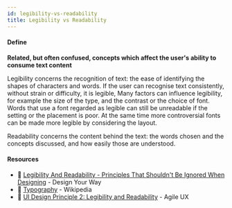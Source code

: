 ```yaml
---
id: legibility-vs-readability
title: Legibility vs Readability
---
```


<!-- [![docs-source](https://img.shields.io/badge/SRC-UX%20Companion-blue)](https://play.google.com/store/apps/details?id=com.cyberduck.uxcompanion) -->

#### Define

**Related, but often confused, concepts which affect the user's ability to consume text content**

Legibility concerns the recognition of text: the ease of identifying the shapes of characters and words. If the user can recognise text consistently, without strain or difficulty, it is legible, Many factors can influence legibility, for example the size of the type, and the contrast or the choice of font. Words that use a font regarded as legible can still be unreadable if the setting or the placement is poor. At the same time more controversial fonts can be made more legible by considering the layout.

Readability concerns the content behind the text: the words chosen and the concepts discussed, and how easily those are understood.

#### Resources

* 📃 [Legibility And Readability - Principles That Shouldn't Be Ignored When Designing](http://www.designyourway.net/drb/legibility-and-readability-principles-that-shouldnt-be-ignored-when-designing) - Design Your Way
* 📃 [Typography](https://en.wikipedia.org/wiki/Typography) - Wikipedia
* 📃 [UI Design Principle 2: Legibility and Readability](http://www.agile-ux.com/2011/02/17/ui-design-principle-2-legibility-and-readability/) - Agile UX